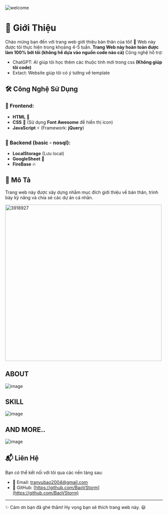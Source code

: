 
![welcome](https://github.com/user-attachments/assets/5ec8996c-991e-4497-a785-a7b950a27589)

# 🌟 Giới Thiệu

Chào mừng bạn đến với trang web giới thiệu bản thân của tôi! 🚀
Web này được tôi thực hiện trong khoảng 4-5 tuần.
**Trang Web này hoàn toàn được làm 100% bởi tôi (không hề dựa vào nguồn code nào cả)**
Công nghệ hỗ trợ:
- ChatGPT: AI giúp tôi học thêm các thuộc tính mới trong css **(Không giúp tôi code)**
- Extact: Website giúp tôi có ý tưởng về template 

## 🛠 Công Nghệ Sử Dụng

### 🎨 Frontend:
- **HTML** 📄
- **CSS** 🎨 (Sử dụng **Font Awesome** để hiển thị icon)
- **JavaScript** ⚡ (Framework: **jQuery**)
### 🎒 Backend (basic - nosql):
- **LocalStorage** (Lưu local)
- **GoogleSheet** 📅 
- **FireBase** 🔥

## 📌 Mô Tả
Trang web này được xây dựng nhằm mục đích giới thiệu về bản thân, trình bày kỹ năng và chia sẻ các dự án cá nhân. 

<img width="500" alt="3918927"  src="https://github.com/user-attachments/assets/dfcbef73-53d5-44e7-bf85-f8978d1c09d6" />

## ABOUT
![image](https://github.com/user-attachments/assets/373188a2-2ee6-453a-8280-341855b3ea62)

## SKILL
![image](https://github.com/user-attachments/assets/cdcd445e-3a3c-4527-8d3d-3f79fbe3e779)

## AND MORE..
![image](https://github.com/user-attachments/assets/4dd06a81-f3da-4bda-b21d-f1a3c20fc767)


## 📬 Liên Hệ
Bạn có thể kết nối với tôi qua các nền tảng sau:

- 📧 Email: [tranvubao2004@gmail.com](mailto:tranvubao2004@gmail.com)
- 🔗 GitHub: [https://github.com/BaoVStorm](https://github.com/BaoVStorm)

---
✨ Cảm ơn bạn đã ghé thăm! Hy vọng bạn sẽ thích trang web này. 😃

